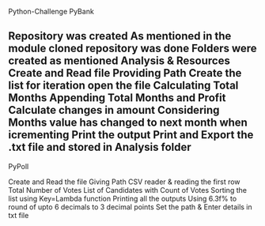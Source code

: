 Python-Challenge
PyBank

Repository was created 
As mentioned in the module cloned repository was done
Folders were created as mentioned Analysis & Resources
Create and Read file 
Providing Path
Create the list for iteration
open the file 
Calculating Total Months
Appending Total Months and Profit
Calculate changes in amount
Considering Months value has changed to next month when icrementing
Print the output
Print and Export the .txt file and stored in Analysis folder
--------------------------------------------------------------------

PyPoll

Create and Read the file
Giving Path
CSV reader & reading the first row 
Total Number of Votes
List of Candidates with Count of Votes
Sorting the list using Key=Lambda function
Printing all the outputs 
Using 6.3f% to round of upto 6 decimals to 3 decimal points
Set the path & Enter details in txt file 
